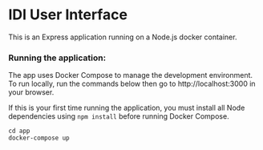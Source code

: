 # IDI User Interface

This is an Express application running on a Node.js docker container.

### Running the application:
The app uses Docker Compose to manage the development environment. To run locally, run the commands below then go to http://localhost:3000 in your browser.

If this is your first time running the application, you must install all Node dependencies using `npm install` before running Docker Compose.
```
cd app
docker-compose up
```
